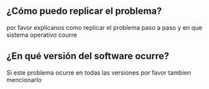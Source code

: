 ## ¿Cómo puedo replicar el problema?
por favor explicanos como replicar el problema paso a paso y en que sistema operativo courre

## ¿En qué versión del software ocurre?
Si este problema ocurre en todas las versiones por favor tambien mencionarlo
